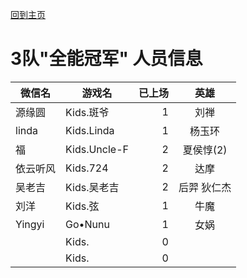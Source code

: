 [回到主页](README.md)

# 3队"全能冠军" 人员信息


|微信名|   游戏名     | 已上场 |英雄|
|-----|----|----:|:------:|
|源缘圆| Kids.斑爷  |  1  |刘禅|
|linda| Kids.Linda  |  1  |杨玉环|
|福| Kids.Uncle-F|  2  |夏侯惇(2)|
|依云听风|Kids.724 |  2  |达摩|
|吴老吉 | Kids.吴老吉  | 2 |后羿 狄仁杰|
|刘洋 | Kids.弦  |  1 |牛魔|
|Yingyi| Go•Nunu  | 1 |女娲|
|| Kids.  | 0||
|| Kids.  | 0||

